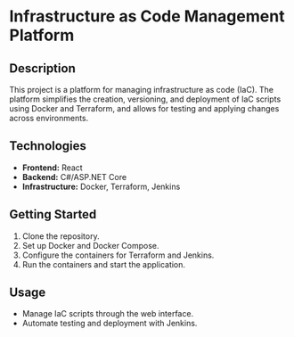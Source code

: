 # Infrastructure as Code Management Platform

## Description
This project is a platform for managing infrastructure as code (IaC). The platform simplifies the creation, versioning, and deployment of IaC scripts using Docker and Terraform, and allows for testing and applying changes across environments.

## Technologies
- **Frontend:** React
- **Backend:** C#/ASP.NET Core
- **Infrastructure:** Docker, Terraform, Jenkins

## Getting Started
1. Clone the repository.
2. Set up Docker and Docker Compose.
3. Configure the containers for Terraform and Jenkins.
4. Run the containers and start the application.

## Usage
- Manage IaC scripts through the web interface.
- Automate testing and deployment with Jenkins.
